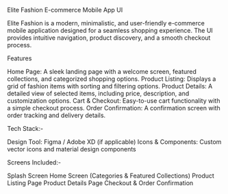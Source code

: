 Elite Fashion 
E-commerce Mobile App UI

Elite Fashion is a modern, minimalistic, and user-friendly e-commerce mobile application designed for a seamless shopping experience. 
The UI provides intuitive navigation, product discovery, and a smooth checkout process.





Features

Home Page: A sleek landing page with a welcome screen, featured collections, and categorized shopping options.
Product Listing: Displays a grid of fashion items with sorting and filtering options.
Product Details: A detailed view of selected items, including price, description, and customization options.
Cart & Checkout: Easy-to-use cart functionality with a simple checkout process.
Order Confirmation: A confirmation screen with order tracking and delivery details.






Tech Stack:-


Design Tool: Figma / Adobe XD (if applicable)
Icons & Components: Custom vector icons and material design components





Screens Included:-


Splash Screen
Home Screen (Categories & Featured Collections)
Product Listing Page
Product Details Page
Checkout & Order Confirmation
